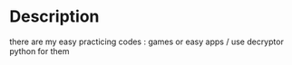# Description
there are my easy practicing codes : games or easy apps
/ use decryptor python for them
